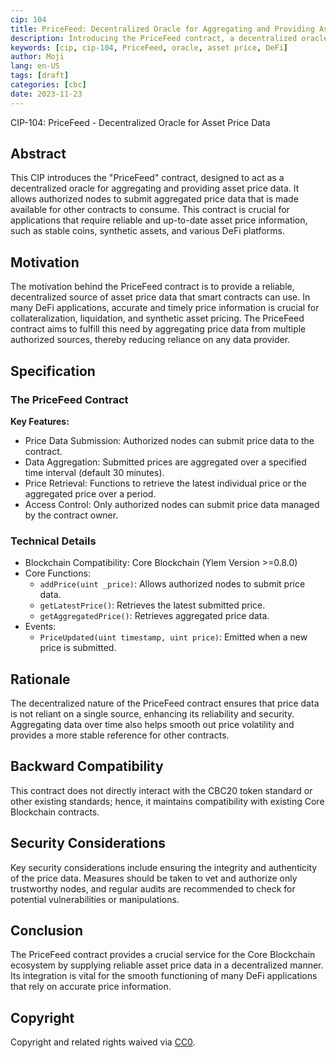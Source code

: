 ```yaml
---
cip: 104
title: PriceFeed: Decentralized Oracle for Aggregating and Providing Asset Price Data
description: Introducing the PriceFeed contract, a decentralized oracle for aggregating and providing asset price data.
keywords: [cip, cip-104, PriceFeed, oracle, asset price, DeFi]
author: Moji
lang: en-US
tags: [draft]
categories: [cbc]
date: 2023-11-23
---
```


CIP-104: PriceFeed - Decentralized Oracle for Asset Price Data

<!--truncate-->

## Abstract

This CIP introduces the "PriceFeed" contract, designed to act as a decentralized oracle for aggregating and providing asset price data. It allows authorized nodes to submit aggregated price data that is made available for other contracts to consume. This contract is crucial for applications that require reliable and up-to-date asset price information, such as stable coins, synthetic assets, and various DeFi platforms.

## Motivation

The motivation behind the PriceFeed contract is to provide a reliable, decentralized source of asset price data that smart contracts can use. In many DeFi applications, accurate and timely price information is crucial for collateralization, liquidation, and synthetic asset pricing. The PriceFeed contract aims to fulfill this need by aggregating price data from multiple authorized sources, thereby reducing reliance on any data provider.

## Specification

### The PriceFeed Contract

**Key Features:**

- Price Data Submission: Authorized nodes can submit price data to the contract.
- Data Aggregation: Submitted prices are aggregated over a specified time interval (default 30 minutes).
- Price Retrieval: Functions to retrieve the latest individual price or the aggregated price over a period.
- Access Control: Only authorized nodes can submit price data managed by the contract owner.

### Technical Details

- Blockchain Compatibility: Core Blockchain (Ylem Version >=0.8.0)
- Core Functions:
    - `addPrice(uint _price)`: Allows authorized nodes to submit price data.
    - `getLatestPrice()`: Retrieves the latest submitted price.
    - `getAggregatedPrice()`: Retrieves aggregated price data.
- Events:
    - `PriceUpdated(uint timestamp, uint price)`: Emitted when a new price is submitted.

## Rationale

The decentralized nature of the PriceFeed contract ensures that price data is not reliant on a single source, enhancing its reliability and security. Aggregating data over time also helps smooth out price volatility and provides a more stable reference for other contracts.

## Backward Compatibility

This contract does not directly interact with the CBC20 token standard or other existing standards; hence, it maintains compatibility with existing Core Blockchain contracts.

## Security Considerations

Key security considerations include ensuring the integrity and authenticity of the price data. Measures should be taken to vet and authorize only trustworthy nodes, and regular audits are recommended to check for potential vulnerabilities or manipulations.

## Conclusion

The PriceFeed contract provides a crucial service for the Core Blockchain ecosystem by supplying reliable asset price data in a decentralized manner. Its integration is vital for the smooth functioning of many DeFi applications that rely on accurate price information.

## Copyright

Copyright and related rights waived via [CC0](https://creativecommons.org/publicdomain/zero/1.0/).
